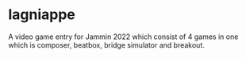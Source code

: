 # lagniappe
A video game entry for Jammin 2022 which consist of 4 games in one which is composer, beatbox, bridge simulator and breakout.
